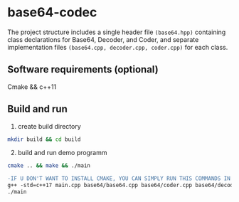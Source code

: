 # base64-codec
The project structure includes a single header file `(base64.hpp)` containing class declarations for Base64, Decoder, and Coder, and separate implementation files `(base64.cpp, decoder.cpp, coder.cpp)` for each class.

## Software requirements (optional)
Cmake && c++11

## Build and run
1. create build directory
```bash
mkdir build && cd build
```

2. build and run demo programm
```bash
cmake .. && make && ./main
```
```diff
-IF U DON'T WANT TO INSTALL CMAKE, YOU CAN SIMPLY RUN THIS COMMANDS IN THE ROOT DIRECTORY
g++ -std=c++17 main.cpp base64/base64.cpp base64/coder.cpp base64/decoder.cpp -o main
./main
```
